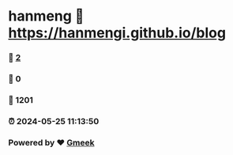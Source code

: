 # hanmeng :link: https://hanmengi.github.io/blog 
### :page_facing_up: [2](https://hanmengi.github.io/blog/tag.html) 
### :speech_balloon: 0 
### :hibiscus: 1201 
### :alarm_clock: 2024-05-25 11:13:50 
### Powered by :heart: [Gmeek](https://github.com/Meekdai/Gmeek)
